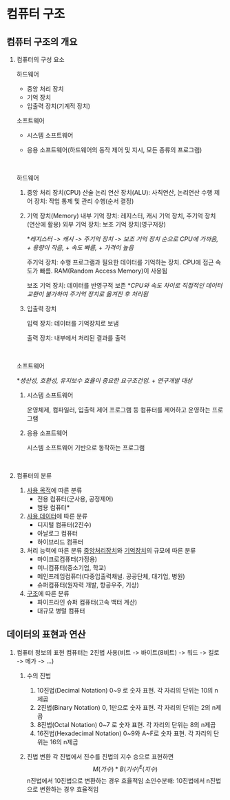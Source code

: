 # 컴퓨터 구조

## 컴퓨터 구조의 개요

1. 컴퓨터의 구성 요소

   하드웨어

   - 중앙 처리 장치
   - 기억 장치
   - 입출력 장치(기계적 장치)

   소프트웨어

   - 시스템 소프트웨어

   - 응용 소프트웨어(하드웨어의 동작 제어 및 지시, 모든 종류의 프로그램)

     <br/>

   하드웨어

   1) 중앙 처리 장치(CPU)
      산술 논리 연산 장치(ALU): 사칙연산, 논리연산 수행
      제어 장치: 작업 통제 및 관리 수행(순서 결정)

   2) 기억 장치(Memory)
      내부 기억 장치: 레지스터, 캐시 기억 장치, 주기억 장치(연산에 활용)
      외부 기억 장치: 보조 기억 장치(영구저장)

      **레지스터 -> 캐시 -> 주기억 장치 -> 보조 기억 장치 순으로 CPU에 가까움, + 용량이 작음, + 속도 빠름, + 가격이 높음*

      주기억 장치: 수행 프로그램과 필요한 데이터를 기억하는 장치. CPU에 접근 속도가 빠름. RAM(Random Access Memory)이 사용됨

      보조 기억 장치: 데이터를 반영구적 보존
      **CPU와 속도 차이로 직접적인 데이터 교환이 불가하여 주기억 장치로 옮겨진 후 처리됨*

   3) 입출력 장치

      입력 장치: 데이터를 기억장치로 보냄

      출력 장치: 내부에서 처리된 결과를 출력
      
      <br/>

   소프트웨어

   **생산성, 호환성, 유지보수 효율이 중요한 요구조건임. + 연구개발 대상*

   1. 시스템 소프트웨어

      운영체제, 컴파일러, 입출력 제어 프로그램 등 컴퓨터를 제어하고 운영하는 프로그램

   2. 응용 소프트웨어

      시스템 소프트웨어 기반으로 동작하는 프로그램

      <br/>

2. 컴퓨터의 분류

   1. <u>사용 목적</u>에 따른 분류
      - 전용 컴퓨터(군사용, 공정제어)
      - 범용 컴퓨터*
   2. <u>사용 데이터</u>에 따른 분류
      - 디지털 컴퓨터(2진수)
      - 아날로그 컴퓨터
      - 하이브리드 컴퓨터
   3. 처리 능력에 따른 분류
      <u>중앙처리장치</u>와 <u>기억장치</u>의 규모에 따른 분류
      - 마이크로컴퓨터(가정용)
      - 미니컴퓨터(중소기업, 학교)
      - 메인프레임컴퓨터(다중입출력채널. 공공단체, 대기업, 병원)
      - 슈퍼컴퓨터(원자력 개발, 항공우주, 기상)
   4. <u>구조</u>에 따른 분류
      - 파이프라인 슈퍼 컴퓨터(고속 백터 계산)
      - 대규모 병렬 컴퓨터





## 데이터의 표현과 연산

1. 컴퓨터 정보의 표현
   컴퓨터는 2진법 사용(비트 -> 바이트(8비트) -> 워드 -> 킬로 -> 메가 -> ...)

   1. 수의 진법

      1. 10진법(Decimal Notation)
         0~9 로 숫자 표현. 각 자리의 단위는 10의 n제곱
      2. 2진법(Binary Notation)
         0, 1만으로 숫자 표현. 각 자리의 단위는 2의 n제곱
      3. 8진법(Octal Notation)
         0~7 로 숫자 표현. 각 자리의 단위는 8의 n제곱
      4. 16진법(Hexadecimal Notation)
         0~9와 A~F로 숫자 표현. 각 자리의 단위는 16의 n제곱

   2. 진법 변환
      각 진법에서 진수를 진법의 지수 승으로 표현하면
      $$
      M(가수) * B(기수) ^ E(지수)
      $$
      n진법에서 10진법으로 변환하는 경우 효율적임
      소인수분해: 10진법에서 n진법으로 변환하는 경우 효율적임

   

